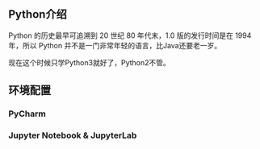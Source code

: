 ## Python介绍
Python 的历史最早可追溯到 20 世纪 80 年代末，1.0 版的发行时间是在 1994 年，所以 Python 并不是一门非常年轻的语言，比Java还要老一岁。

现在这个时候只学Python3就好了，Python2不管。
## 环境配置
### PyCharm
### Jupyter Notebook & JupyterLab